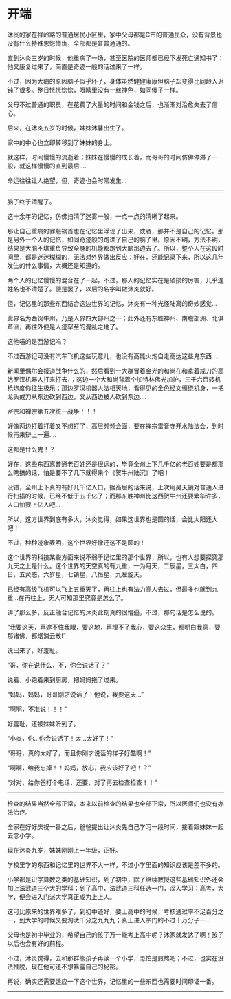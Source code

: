 # 开端

沐炎的家在祥岭路的普通居民小区里，家中父母都是C市的普通民众，没有背景也没有什么特殊恩怨情仇，全部都是普普通通的。

直到沐炎三岁的时候，他重病了一场，甚至医院的医师都已经下发死亡通知书了；他又康复过来了，简直是奇迹一般的活过来了一样。

不过，因为大病的原因脑子似乎坏了，身体虽然健健康康但脑子却变得比同龄人迟钝了很多。整日恍恍惚惚，眼睛里没有一丝神色，如同傻子一样。

父母不过普通的职员，在花费了大量的时间和金钱之后，也渐渐对治愈失去了信心。

后来，在沐炎五岁的时候，妹妹沐馨出生了。

家中的中心也立即转移到了妹妹的身上。

就这样，时间慢慢的流逝着；妹妹在慢慢的成长着，而哥哥的时间仿佛停滞了一般，就这样慢慢的直到最后....

命运往往让人绝望，但，奇迹也会时常发生...

---

脑子终于清醒了。

这十余年的记忆，仿佛扫清了迷雾一般，一点一点的清晰了起来。

那让自己重病的罪魁祸首也在记忆里浮现了出来，或者，那并不是自己的记忆。那是另外一个人的记忆，如同奇迹般的跑进了自己的脑子里。原因不明，方法不明，结果是大脑不堪重负导致全身的机能都跑到大脑那边去了。所以，整个人在这段时间里，都是迷迷糊糊的，无法对外界做出反应；好在，还能记录下来，所以这几年发生的什么事情，大概还是知道的。

两个人的记忆慢慢的混合在了一起，不过，那人的记忆实在是破损的厉害，几乎连姓名也不清楚了。便是罢了，以后的名字叫做沐炎就好。

但，记忆里的那些东西结合这边世界的记忆，沐炎有一种光怪陆离的奇妙感觉...

此界名为西贺牛州，乃是人界四大部州之一；此外还有东胜神州、南瞻部洲、北俱芦洲，再往外便是人迹罕至的混乱之地了。

这他喵的是西游记吗？

不过西游记可没有汽车飞机这些玩意儿，也没有高能火炮自走高达这些鬼东西....

新闻里偶尔会报道战争什么的，然后看到一大群冒着金光的和尚在和拿着戒刀的高达罗汉机器人打来打去，；这边一个大和尚背着个加特林佛光加护，三千六百转机枪炮度你往生极乐；那边罗汉机器人法相天地，看得见的金色经文缠绕机身，一把龙头戒刀从东边砍到西边，又从西边被人砍到东边....

密宗和禅宗第五次统一战争！！！

好像两边打着打着又不想打了，高层频频会面，要在禅宗雷音寺开水陆法会，到时候再来辩上一遍....

这都是什么鬼！？

好在，这些东西离普通老百姓还是很远的，毕竟全州上下几千亿的老百姓要是都那么瞎搞的话，怕是要不了几下就得来个《贺牛州陆沉》了吧！

没错，全州上下真的有好几千亿人口，据高层的话来说，上次用昊天镜对普通人进行扫描的时候，已经不低于五千亿了；而那东胜神州比这西贺牛州还要繁华许多，人口怕要上亿人吧...

所以，这方世界到底有多大，沐炎觉得，如果这世界也是圆的话，会比太阳还大吧！

不过，种种迹象表明，这个世界好像还这不是圆的！

这个世界的科技某些方面来说不弱于记忆里的那个世界，所以，也有人想要探究那九天之上是什么。这个世界的天空真的有九重，一为月天，二辰星，三太白，四日，五荧惑，六岁星，七镇星，八恒星，九左旋天。

已经有高级飞机可以飞上五重天了，再往上也有法力高人去过，但最多也就到九重...在再往上，无人可知那里究竟是怎么了。

讲了那么多，反正融合记忆的沐炎此刻真的很懵逼，不过，那句话是怎么说的。

“我要这天，再遮不住我眼，要这地，再埋不了我心，要这众生，都明白我意，要那诸佛，都烟消云散!”

说出来了，好羞耻。

“哥，你在说什么，不，你会说话了？”

说着，小跑着来到厨房，把妈妈拖了过来。

“妈妈，妈妈，哥哥刚才说话了！他说，我要这天...”

“啊啊，不准说！！！”

好羞耻，还被妹妹听到了。

“小炎，你...你会说话了！太...太好了！”

“哥哥，真的太好了，而且你刚才说话的样子好酷啊！”

“啊啊，给我忘掉！！妈妈，放心，我应该好了吧！？”

“对对，给你爸打个电话，还要，对了再去检查检查！！”

---

检查的结果当然全部正常，本来以前检查的结果也全部正常，所以医师们也没有办法治疗。

全家在好好庆祝一番之后，爸爸提出让沐炎先自己学习一段时间，接着跟妹妹一起去念小学。

现在沐炎九岁，妹妹刚刚上一年级，正好。

学校里学的东西和记忆里的世界不大一样，不过小学里面的知识应该是差不多的。

小学都是识字算数之类的基础知识，到了初中，除了继续教授这些基础知识外还会加上法武道三个大的学科；到了高中，法武道三科任选一门，深入学习；高考，大学，便会进入门派大学真正成为上上人。

这可比原来的世界难多了，到初中还好，要上高中的时候，考核通过率不足百分之一，到大学的时候又要淘汰千分之九九九；真正进入宗门的不过十万分子一...

父母也是初中毕业的，希望自己的孩子万一能考上高中呢？沐家就发达了啊！孩子以后也会有好的前程。

不过，沐炎觉得，去和那群熊孩子再读一个小学，恐怕是煎熬吧；不过，也实在没法推脱，现在他可还不想暴露自己的秘密。

再说，确实还需要适应一下这个世界，记忆里的一些东西也需要时间印证一番。

---

